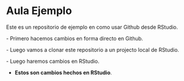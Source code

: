 # Aula Ejemplo

Este es un repositorio de ejemplo en como usar Github desde RStudio.

\- Primero hacemos cambios en forma directo en Github.

\- Luego vamos a clonar este repositorio a un projecto local de RStudio.

\- Luego haremos cambios en RStudio.

-   **Estos son cambios hechos en RStudio**.
